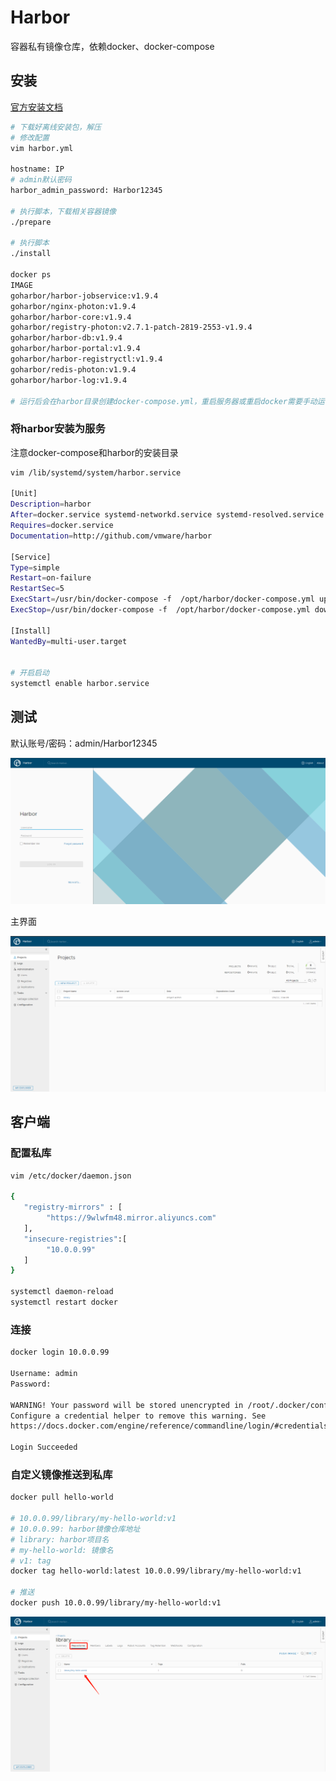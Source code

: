 # Harbor

容器私有镜像仓库，依赖docker、docker-compose

## 安装

[官方安装文档](https://goharbor.io/docs/2.4.0/install-config/installation-prereqs/)

```sh
# 下载好离线安装包，解压
# 修改配置
vim harbor.yml

hostname: IP
# admin默认密码
harbor_admin_password: Harbor12345

# 执行脚本，下载相关容器镜像
./prepare

# 执行脚本
./install

docker ps
IMAGE             
goharbor/harbor-jobservice:v1.9.4 
goharbor/nginx-photon:v1.9.4
goharbor/harbor-core:v1.9.4
goharbor/registry-photon:v2.7.1-patch-2819-2553-v1.9.4
goharbor/harbor-db:v1.9.4
goharbor/harbor-portal:v1.9.4
goharbor/harbor-registryctl:v1.9.4
goharbor/redis-photon:v1.9.4
goharbor/harbor-log:v1.9.4

# 运行后会在harbor目录创建docker-compose.yml，重启服务器或重启docker需要手动运行重启harbor容器
```

### 将harbor安装为服务

注意docker-compose和harbor的安装目录

```sh
vim /lib/systemd/system/harbor.service

[Unit]
Description=harbor
After=docker.service systemd-networkd.service systemd-resolved.service
Requires=docker.service
Documentation=http://github.com/vmware/harbor

[Service]
Type=simple
Restart=on-failure
RestartSec=5
ExecStart=/usr/bin/docker-compose -f  /opt/harbor/docker-compose.yml up
ExecStop=/usr/bin/docker-compose -f  /opt/harbor/docker-compose.yml down

[Install]
WantedBy=multi-user.target


# 开启启动
systemctl enable harbor.service
```

## 测试

默认账号/密码：admin/Harbor12345

![image-20220118150852610](assets/image-20220118150852610.png)

主界面

![image-20220118151155990](assets/image-20220118151155990.png)

## 客户端

### 配置私库

```sh
vim /etc/docker/daemon.json

{
   "registry-mirrors" : [
        "https://9wlwfm48.mirror.aliyuncs.com"
   ],
   "insecure-registries":[
        "10.0.0.99"
   ]
}

systemctl daemon-reload
systemctl restart docker
```

### 连接

```sh
docker login 10.0.0.99

Username: admin
Password: 

WARNING! Your password will be stored unencrypted in /root/.docker/config.json.
Configure a credential helper to remove this warning. See
https://docs.docker.com/engine/reference/commandline/login/#credentials-store

Login Succeeded

```

### 自定义镜像推送到私库

```sh
docker pull hello-world

# 10.0.0.99/library/my-hello-world:v1
# 10.0.0.99: harbor镜像仓库地址
# library: harbor项目名
# my-hello-world: 镜像名
# v1: tag
docker tag hello-world:latest 10.0.0.99/library/my-hello-world:v1

# 推送
docker push 10.0.0.99/library/my-hello-world:v1
```

![image-20220118155412717](assets/image-20220118155412717.png)